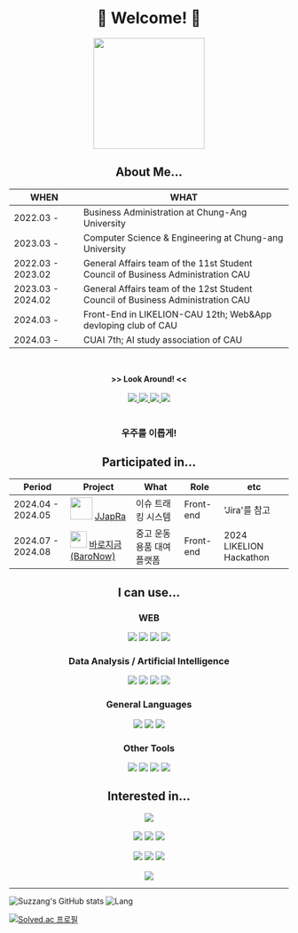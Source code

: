 <div align="center">
  <h1>🦎 Welcome! 🦎</h1>
  
<img src='https://github.com/suzzang2/suzzang2/assets/134358849/a0b5e19c-18f6-461f-934a-ba450d91c977' width='200px'>



  About Me...
  ---
  | WHEN | WHAT |
  | ------------ | ------------- |
  | 2022.03 - | Business Administration at Chung-Ang University |
  | 2023.03 - | Computer Science & Engineering at Chung-ang University |
  | 2022.03 - 2023.02 | General Affairs team of the 11st Student Council of Business Administration CAU |
  | 2023.03 - 2024.02 | General Affairs team of the 12st Student Council of Business Administration CAU |
  | 2024.03 - | Front-End in LIKELION-CAU 12th; Web&App devloping club of CAU |
  | 2024.03 - | CUAI 7th; AI study association of CAU |

  <br>
  
**>> Look Around! <<**              
  <br>
<a href="https://velog.io/@suzzang2/posts">
  <img src="https://img.shields.io/badge/VELOG-20C997?style=for-the-badge&logo=VELOG&logoColor=white"/>
</a>
<a href="https://www.instagram.com/forsxygrave">
  <img src="https://img.shields.io/badge/INSTAGRAM-E4405F?style=for-the-badge&logo=instagram&logoColor=white"/>
</a>
<a href="https://blog.naver.com/spaceodddity">
  <img src="https://img.shields.io/badge/BLOG-03C75A?style=for-the-badge&logo=naver&logoColor=white"/>
</a>
<a href="http://suzzang2.kro.kr/">
  <img src="https://img.shields.io/badge/HOMEPAGE-21610B?style=for-the-badge&logo=homeassistantcommunitystore&logoColor=white"/>
</a>
<br><br>

<h3>우주를 이롭게!</h3>

Participated in...
---
|Period|Project|What|Role|etc
|---|---|---|---|---|
2024.04 - 2024.05 | <img src='https://github.com/user-attachments/assets/34d75681-973d-4fc0-9997-335d4cebaf04' width='40px'> [JJapRa](https://github.com/CAU-SE-12king/JJAPRA_Front) | 이슈 트래킹 시스템 | Front-end| 'Jira'를 참고
| 2024.07 - 2024.08 |<img src='https://github.com/user-attachments/assets/ed192116-54e5-422a-9ea2-5292f01f2e90' width='30px'> [바로지금(BaroNow)](https://github.com/wo0gA/woogafront) | 중고 운동용품 대여 플랫폼 | Front-end | 2024 LIKELION Hackathon |

I can use...
---
<h3>WEB</h3>
<img src="https://img.shields.io/badge/HTML5-E34F26?style=for-the-badge&logo=HTML5&logoColor=white"/>
<img src="https://img.shields.io/badge/CSS3-1572B6?style=for-the-badge&logo=CSS3&logoColor=white"/>
<img src="https://img.shields.io/badge/JAVASCRIPT-F7DF1E?style=for-the-badge&logo=JAVASCRIPT&logoColor=black"/>
<img src="https://img.shields.io/badge/REACT-61DAFB?style=for-the-badge&logo=REACT&logoColor=white"/>
<br>
<h3>Data Analysis / Artificial Intelligence</h3>
<img src="https://img.shields.io/badge/PYTHON-3776AB?style=for-the-badge&logo=PYTHON&logoColor=white"/>
<img src="https://img.shields.io/badge/NUMPY-013243?style=for-the-badge&logo=NUMPY&logoColor=white"/>
<img src="https://img.shields.io/badge/PANDAS-150458?style=for-the-badge&logo=PANDAS&logoColor=white"/>
<img src="https://img.shields.io/badge/SCIKIT LEARN-013243?style=for-the-badge&logo=scikitlearn&logoColor=white"/>
<br>
<h3>General Languages</h3>
<img src="https://img.shields.io/badge/C-A8B9CC?style=for-the-badge&logo=C&logoColor=white"/>
<img src="https://camo.githubusercontent.com/69ab3d5d4f1a013fb242d8ab82efc118146fcb72791937a0495f05c829d0f9b2/68747470733a2f2f696d672e736869656c64732e696f2f62616467652f632b2b2d2532333030353939432e7376673f7374796c653d666f722d7468652d6261646765266c6f676f3d63253242253242266c6f676f436f6c6f723d7768697465"/>
<img src="https://img.shields.io/badge/JAVA-000000?style=for-the-badge&logo=openjdk&logoColor=white"/>
<br>
<h3>Other Tools</h3>
<img src="https://img.shields.io/badge/FIGMA-F24E1E?style=for-the-badge&logo=FIGMA&logoColor=white"/>
<img src="https://img.shields.io/badge/NOTION-000000?style=for-the-badge&logo=NOTION&logoColor=white"/>
<img src="https://img.shields.io/badge/SLACK-4A154B?style=for-the-badge&logo=SLACK&logoColor=white"/>
<img src="https://img.shields.io/badge/DISCORD-5865F2?style=for-the-badge&logo=DISCORD&logoColor=white"/>

Interested in...
---
<img src="https://img.shields.io/badge/SWIFT-F05138?style=for-the-badge&logo=SWIFT&logoColor=white"/>
<br><br>
<img src="https://img.shields.io/badge/NINTENDO 3DS-D12228?style=for-the-badge&logo=NINTENDO 3DS&logoColor=white"/>
<img src="https://img.shields.io/badge/NINTENDO SWITCH-E60012?style=for-the-badge&logo=NINTENDO SWITCH&logoColor=white"/>
<img src="https://img.shields.io/badge/STEAM-000000?style=for-the-badge&logo=STEAM&logoColor=white"/>
<br><br>
<img src="https://img.shields.io/badge/ADOBE ILLUSTRATOR-FF9A00?style=for-the-badge&logo=ADOBE ILLUSTRATOR&logoColor=white"/>
<img src="https://img.shields.io/badge/ADOBE PHOTOSHOP-31A8FF?style=for-the-badge&logo=adobephotoshop&logoColor=white"/>
<img src="https://img.shields.io/badge/ADOBE PREMIER PRO-9999FF?style=for-the-badge&logo=adobepremierepro&logoColor=white"/>
<br><br>
<img src="https://img.shields.io/badge/OPEN AI-412991?style=for-the-badge&logo=openai&logoColor=white"/>
</div>

  ---
![Suzzang's GitHub stats](https://github-readme-stats.vercel.app/api?username=suzzang2&show_icons=true&theme=transparent&title_color=A28047&text_color=352E04&icon_color=89877F&bg_color=F1EFE2) ![Lang](https://github-readme-stats.vercel.app/api/top-langs/?username=suzzang2)

  [![Solved.ac 프로필](http://mazassumnida.wtf/api/v2/generate_badge?boj=sb3129256)](https://solved.ac/sb3129256)
